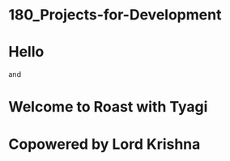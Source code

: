 # 180_Projects-for-Development

# Hello
and
# Welcome to Roast with Tyagi 

# Copowered by Lord Krishna
